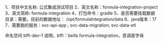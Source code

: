 
1、项目中文名称: 公式集成测试项目
2、英文名称：formula-integration-project
3、英文简称: formula-integration
4、打包命令：gradle
5、是否需要挂载数据目录：需要。目前的数据地址： /opt/formulaIntegration/data
6、java版本：17
7、需要跑的服务：svc-api-app ; svc-data-migration; svc-data-etl


命名空间 bffi-dev-1 说明，bffi：beifa formula-integration，音调首字母



